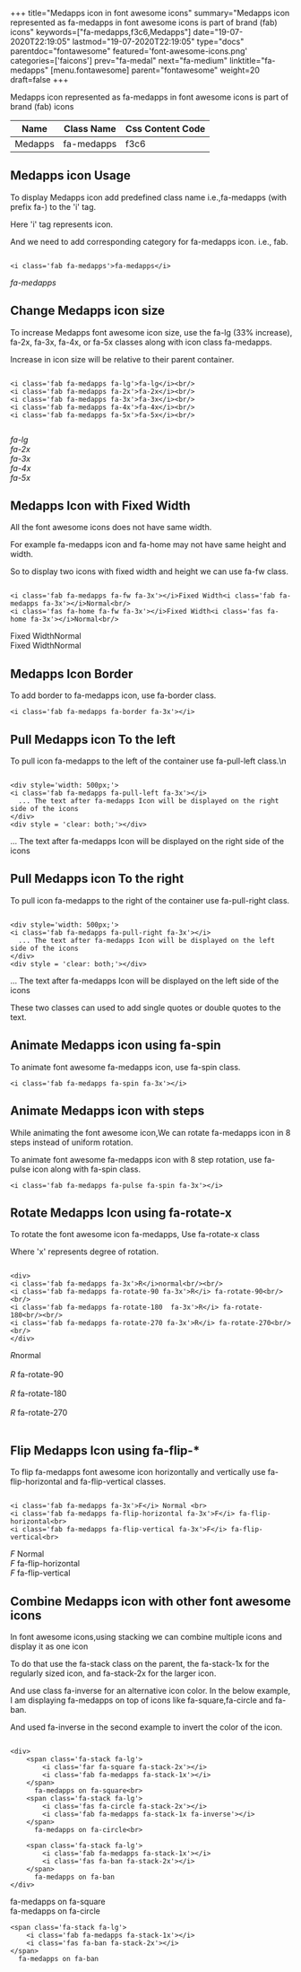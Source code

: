 +++
title="Medapps icon in font awesome icons"
summary="Medapps icon represented as fa-medapps in font awesome icons is part of brand (fab) icons"
keywords=["fa-medapps,f3c6,Medapps"]
date="19-07-2020T22:19:05"
lastmod="19-07-2020T22:19:05"
type="docs"
parentdoc="fontawesome"
featured='font-awesome-icons.png'
categories=['faicons']
prev="fa-medal"
next="fa-medium"
linktitle="fa-medapps"
[menu.fontawesome]
parent="fontawesome"
weight=20
draft=false
+++


Medapps icon represented as fa-medapps in font awesome icons is part of brand (fab) icons

<div class='table-responsive'><table class='table'><thead><tr><th>Name</th><th>Class Name</th><th>Css Content Code</th></tr></thead><tbody><tr><td>Medapps</td><td>fa-medapps</td><td>f3c6</td></tr></tbody></table></div>



## Medapps icon Usage

To display Medapps icon add predefined class name i.e.,fa-medapps (with prefix fa-) to the 'i' tag.

Here 'i' tag represents icon.

And we need to add corresponding category for fa-medapps icon. i.e., fab.


```

<i class='fab fa-medapps'>fa-medapps</i>
```

<i class='fab fa-medapps'>fa-medapps</i>




## Change Medapps icon size
To increase Medapps font awesome icon size, use the fa-lg (33% increase), fa-2x, fa-3x, fa-4x, or fa-5x classes along with icon class fa-medapps.

Increase in icon size will be relative to their parent container. 

```

<i class='fab fa-medapps fa-lg'>fa-lg</i><br/>
<i class='fab fa-medapps fa-2x'>fa-2x</i><br/>
<i class='fab fa-medapps fa-3x'>fa-3x</i><br/>
<i class='fab fa-medapps fa-4x'>fa-4x</i><br/>
<i class='fab fa-medapps fa-5x'>fa-5x</i><br/>
            
```

<i class='fab fa-medapps fa-lg'>fa-lg</i><br/>
<i class='fab fa-medapps fa-2x'>fa-2x</i><br/>
<i class='fab fa-medapps fa-3x'>fa-3x</i><br/>
<i class='fab fa-medapps fa-4x'>fa-4x</i><br/>
<i class='fab fa-medapps fa-5x'>fa-5x</i><br/>
            



## Medapps Icon with Fixed Width 

All the font awesome icons does not have same width.

For example fa-medapps icon and fa-home may not have same height and width.

So to display two icons with fixed width and height we can use fa-fw class.


```

<i class='fab fa-medapps fa-fw fa-3x'></i>Fixed Width<i class='fab fa-medapps fa-3x'></i>Normal<br/>
<i class='fas fa-home fa-fw fa-3x'></i>Fixed Width<i class='fas fa-home fa-3x'></i>Normal<br/>
```

<i class='fab fa-medapps fa-fw fa-3x'></i>Fixed Width<i class='fab fa-medapps fa-3x'></i>Normal<br/>
<i class='fas fa-home fa-fw fa-3x'></i>Fixed Width<i class='fas fa-home fa-3x'></i>Normal<br/>



## Medapps Icon Border 

To add border to fa-medapps icon, use fa-border class.


```
<i class='fab fa-medapps fa-border fa-3x'></i>

```
<i class='fab fa-medapps fa-border fa-3x'></i>





## Pull Medapps icon To the left

To pull icon fa-medapps to the left of the container use fa-pull-left class.\n

```

<div style='width: 500px;'>
<i class='fab fa-medapps fa-pull-left fa-3x'></i>
  ... The text after fa-medapps Icon will be displayed on the right side of the icons
</div>
<div style = 'clear: both;'></div>
```

<div style='width: 500px;'>
<i class='fab fa-medapps fa-pull-left fa-3x'></i>
  ... The text after fa-medapps Icon will be displayed on the right side of the icons
</div>
<div style = 'clear: both;'></div>




## Pull Medapps icon To the right
To pull icon fa-medapps to the right of the container use fa-pull-right class.

```

<div style='width: 500px;'>
<i class='fab fa-medapps fa-pull-right fa-3x'></i>
  ... The text after fa-medapps Icon will be displayed on the left side of the icons
</div>
<div style = 'clear: both;'></div>
```

<div style='width: 500px;'>
<i class='fab fa-medapps fa-pull-right fa-3x'></i>
  ... The text after fa-medapps Icon will be displayed on the left side of the icons
</div>
<div style = 'clear: both;'></div>

These two classes can used to add single quotes or double quotes to the text.


## Animate Medapps icon using fa-spin
To animate font awesome fa-medapps icon, use fa-spin class.

```
<i class='fab fa-medapps fa-spin fa-3x'></i>
```
<i class='fab fa-medapps fa-spin fa-3x'></i>




## Animate Medapps icon with steps
While animating the font awesome icon,We can rotate fa-medapps icon in 8 steps instead of uniform rotation.

To animate font awesome fa-medapps icon with 8 step rotation, use fa-pulse icon along with fa-spin class.


```
<i class='fab fa-medapps fa-pulse fa-spin fa-3x'></i>

```
<i class='fab fa-medapps fa-pulse fa-spin fa-3x'></i>





## Rotate Medapps Icon using fa-rotate-x
To rotate the font awesome icon fa-medapps, Use fa-rotate-x class

Where 'x' represents degree of rotation.


```

<div>
<i class='fab fa-medapps fa-3x'>R</i>normal<br/><br/>
<i class='fab fa-medapps fa-rotate-90 fa-3x'>R</i> fa-rotate-90<br/><br/> 
<i class='fab fa-medapps fa-rotate-180  fa-3x'>R</i> fa-rotate-180<br/><br/> 
<i class='fab fa-medapps fa-rotate-270 fa-3x'>R</i> fa-rotate-270<br/><br/>
</div>
```

<div>
<i class='fab fa-medapps fa-3x'>R</i>normal<br/><br/>
<i class='fab fa-medapps fa-rotate-90 fa-3x'>R</i> fa-rotate-90<br/><br/> 
<i class='fab fa-medapps fa-rotate-180  fa-3x'>R</i> fa-rotate-180<br/><br/> 
<i class='fab fa-medapps fa-rotate-270 fa-3x'>R</i> fa-rotate-270<br/><br/>
</div>




## Flip Medapps Icon using fa-flip-*
To flip fa-medapps font awesome icon horizontally and vertically use fa-flip-horizontal and fa-flip-vertical classes. 

```

<i class='fab fa-medapps fa-3x'>F</i> Normal <br>
<i class='fab fa-medapps fa-flip-horizontal fa-3x'>F</i> fa-flip-horizontal<br>
<i class='fab fa-medapps fa-flip-vertical fa-3x'>F</i> fa-flip-vertical<br>
```

<i class='fab fa-medapps fa-3x'>F</i> Normal <br>
<i class='fab fa-medapps fa-flip-horizontal fa-3x'>F</i> fa-flip-horizontal<br>
<i class='fab fa-medapps fa-flip-vertical fa-3x'>F</i> fa-flip-vertical<br>




## Combine Medapps icon with other font awesome icons
In font awesome icons,using stacking we can combine multiple icons and display it as one icon 

To do that use the fa-stack class on the parent, the fa-stack-1x for the regularly sized icon, and fa-stack-2x for the larger icon.

And use class fa-inverse for an alternative icon color. 
In the below example, I am displaying fa-medapps on top of icons like fa-square,fa-circle and fa-ban.

And used fa-inverse in the second example to invert the color of the icon.

```

<div>
    <span class='fa-stack fa-lg'>
        <i class='far fa-square fa-stack-2x'></i>
        <i class='fab fa-medapps fa-stack-1x'></i>
    </span>
      fa-medapps on fa-square<br>
    <span class='fa-stack fa-lg'>
        <i class='fas fa-circle fa-stack-2x'></i>
        <i class='fab fa-medapps fa-stack-1x fa-inverse'></i>
    </span>
      fa-medapps on fa-circle<br>

    <span class='fa-stack fa-lg'>
        <i class='fab fa-medapps fa-stack-1x'></i>
        <i class='fas fa-ban fa-stack-2x'></i>
    </span>
      fa-medapps on fa-ban
</div>
```

<div>
    <span class='fa-stack fa-lg'>
        <i class='far fa-square fa-stack-2x'></i>
        <i class='fab fa-medapps fa-stack-1x'></i>
    </span>
      fa-medapps on fa-square<br>
    <span class='fa-stack fa-lg'>
        <i class='fas fa-circle fa-stack-2x'></i>
        <i class='fab fa-medapps fa-stack-1x fa-inverse'></i>
    </span>
      fa-medapps on fa-circle<br>

    <span class='fa-stack fa-lg'>
        <i class='fab fa-medapps fa-stack-1x'></i>
        <i class='fas fa-ban fa-stack-2x'></i>
    </span>
      fa-medapps on fa-ban
</div>






